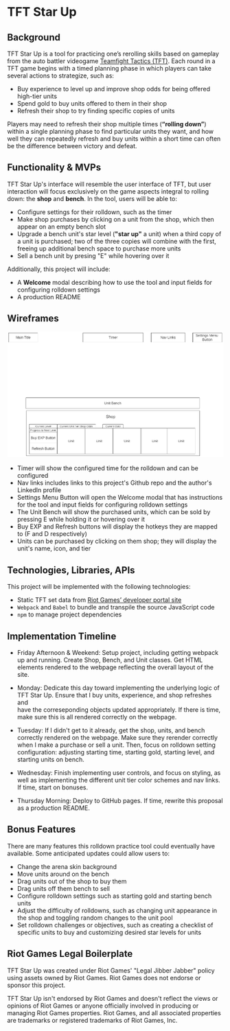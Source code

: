 # TFT Star Up

## Background

TFT Star Up is a tool for practicing one’s rerolling skills based on 
gameplay from the auto battler videogame [Teamfight Tactics (TFT)].  Each 
round in a TFT game begins with a timed planning phase in which players can 
take several actions to strategize, such as:

- Buy experience to level up and improve shop odds for being offered 
high-tier units
- Spend gold to buy units offered to them in their shop
- Refresh their shop to try finding specific copies of units

Players may need to refresh their shop multiple times (**“rolling down”**) 
within a single planning phase to find particular units they want, and how
well they can repeatedly refresh and buy units within a short time can often 
be the difference between victory and defeat.

## Functionality  & MVPs

TFT Star Up's interface will resemble the user interface of TFT, but 
user interaction will focus exclusively on the game aspects integral to 
rolling down: the **shop** and **bench**.  In the tool, users will be 
able to:

- Configure settings for their rolldown, such as the timer
- Make shop purchases by clicking on a unit from the shop, which then
appear on an empty bench slot
- Upgrade a bench unit's star level (**"star up"** a unit) when a third copy
of a unit is purchased; two of the three copies will combine with the first,
freeing up additional bench space to purchase more units
- Sell a bench unit by presing "E" while hovering over it

Additionally, this project will include: 

- A **Welcome** modal describing how to use the tool and input fields 
for configuring rolldown settings
- A production README

## Wireframes

![wireframe](image.png)

- Timer will show the configured time for the rolldown and can be configured
- Nav links includes links to this project's Github repo and the author's 
LinkedIn profile
- Settings Menu Button will open the Welcome modal that has instructions
for the tool and input fields for configuring rolldown settings
- The Unit Bench will show the purchased units, which can be sold by
pressing E while holding it or hovering over 
it
- Buy EXP and Refresh buttons will display the hotkeys they are mapped to 
(F and D respectively)
- Units can be purchased by clicking on them shop; they will display the 
unit's name, icon, and tier

## Technologies, Libraries, APIs

This project will be implemented with the following technologies:

- Static TFT set data from [Riot Games’ developer portal site]
- `Webpack` and `Babel` to bundle and transpile the source JavaScript code
- `npm` to manage project dependencies

## Implementation Timeline

- Friday Afternoon & Weekend: Setup project, including getting webpack up
and running. Create Shop, Bench, and Unit classes. Get HTML elements 
rendered to the webpage reflecting the overall layout of the site.

- Monday: Dedicate this day toward implementing the underlying logic of 
TFT Star Up. Ensure that I buy units, experience, and shop refreshes and  
have the correseponding objects updated appropriately. If there is 
time, make sure this is all rendered correctly on the webpage.

- Tuesday: If I didn't get to it already, get the shop, units, and bench 
correctly rendered on the webpage. Make sure they rerender correctly when I
make a purchase or sell a unit. Then, focus on rolldown setting 
configuration: adjusting starting time, starting gold, starting level, and 
starting units on bench.

- Wednesday: Finish implementing user controls, and focus on styling, as 
well as implementing the different unit tier color schemes and nav links. 
If time, start on bonuses.

- Thursday Morning: Deploy to GitHub pages. If time, rewrite this proposal 
as a production README.

## Bonus Features

There are many features this rolldown practice tool could eventually have 
available.  Some anticipated updates could allow users to:
- Change the arena skin background
- Move units around on the bench
- Drag units out of the shop to buy them
- Drag units off them bench to sell
- Configure rolldown settings such as starting gold and starting bench units
- Adjust the difficulty of rolldowns, such as changing unit appearance
in the shop and toggling random changes to the unit pool
- Set rolldown challenges or objectives, such as creating a checklist of 
specific units to buy and customizing desired star levels for units

## Riot Games Legal Boilerplate 

TFT Star Up was created under Riot Games' "Legal Jibber Jabber" policy 
using assets owned by Riot Games.  Riot Games does not endorse or sponsor 
this project. 

TFT Star Up isn't endorsed by Riot Games and doesn't reflect the views or
opinions of Riot Games or anyone officially involved in producing or 
managing Riot Games properties. Riot Games, and all associated properties 
are trademarks or registered trademarks of Riot Games, Inc.

[Teamfight Tactics (TFT)]: https://teamfighttactics.leagueoflegends.com/en-us/
[Riot Games’ developer portal site]: https://developer.riotgames.com/docs/tft